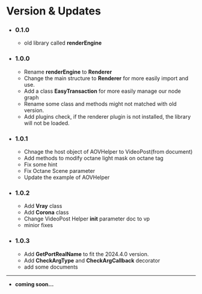 # Version & Updates

- ### 0.1.0
  - old library called **renderEngine**

- ### 1.0.0
  - Rename **renderEngine** to **Renderer**
  - Change the main structure to **Renderer** for more easily import and use.
  - Add a class **EasyTransaction** for more easily manage our node graph
  - Rename some class and methods might not matched with old version.
  - Add plugins check, if the renderer plugin is not installed, the library will not be loaded.

- ### 1.0.1
  - Chnage the host object of AOVHelper to VideoPost(from document)
  - Add methods to modify octane light mask on octane tag
  - Fix some hint
  - Fix Octane Scene parameter
  - Update the example of AOVHelper
- ### 1.0.2
  - Add **Vray** class
  - Add **Corona** class
  - Change VideoPost Helper __init__ parameter doc to vp
  - minior fixes
- ### 1.0.3
  - Add **GetPortRealName** to fit the 2024.4.0 version.
  - Add **CheckArgType** and **CheckArgCallback** decorator
  - add some documents
---
- __coming soon...__